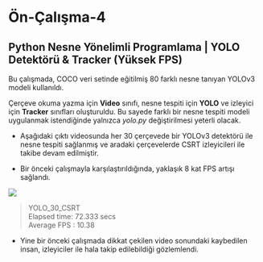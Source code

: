 # Ön-Çalışma-4
## Python Nesne Yönelimli Programlama | YOLO Detektörü & Tracker (Yüksek FPS)   

Bu çalışmada, COCO veri setinde eğitilmiş 80 farklı nesne tanıyan YOLOv3 modeli kullanıldı. 

Çerçeve okuma yazma için **Video** sınıfı, nesne tespiti için **YOLO** ve izleyici için **Tracker** sınıfları oluşturuldu. Bu sayede farklı bir nesne tespiti modeli uygulanmak istendiğinde yalnızca _yolo.py_ değiştirilmesi yeterli olacak.

- Aşağıdaki çıktı videosunda her 30 çerçevede bir YOLOv3 detektörü ile nesne tespiti sağlanmış ve aradaki çerçevelerde CSRT izleyicileri ile takibe devam edilmiştir.

- Bir önceki çalışmayla karşılaştırıldığında, yaklaşık 8 kat FPS artışı sağlandı.  

[![](http://img.youtube.com/vi/THE7GwAWriU/0.jpg)](http://www.youtube.com/watch?v=THE7GwAWriU "YOLO")

>YOLO_30_CSRT <br>
>Elapsed time: 72.333 secs <br>
>Average FPS : 10.38 <br>

- Yine bir önceki çalışmada dikkat çekilen video sonundaki kaybedilen insan, izleyiciler ile hala takip edilebildiği gözlemlendi.
